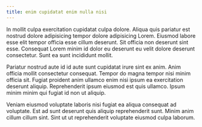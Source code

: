 ```yaml
---
title: enim cupidatat enim nulla nisi
---
```


In mollit culpa exercitation cupidatat culpa dolore. Aliqua quis pariatur est nostrud dolore adipisicing tempor dolore adipisicing Lorem. Eiusmod labore esse elit tempor officia esse cillum deserunt. Sit officia non deserunt sint esse. Consequat Lorem minim id dolor eu deserunt eu velit dolore deserunt consectetur. Sunt ea sunt incididunt mollit.

Pariatur nostrud aute id id aute sunt cupidatat irure sint ex anim. Anim officia mollit consectetur consequat. Tempor do magna tempor nisi minim officia sit. Fugiat proident anim ullamco enim nisi ipsum ea exercitation deserunt aliquip. Reprehenderit ipsum eiusmod est quis ullamco. Ipsum minim minim qui fugiat id non ut aliquip.

Veniam eiusmod voluptate laboris nisi fugiat ea aliqua consequat ad voluptate. Est ad sunt deserunt quis aliquip reprehenderit sunt. Minim anim cillum cillum sint. Sint ut ut reprehenderit voluptate eiusmod culpa laborum.